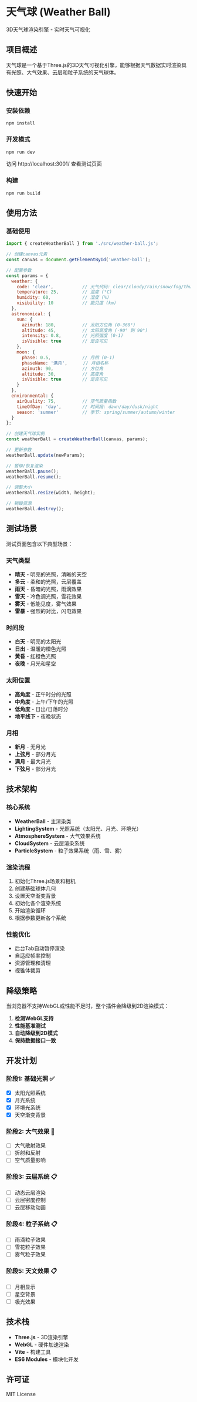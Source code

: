 # 天气球 (Weather Ball)

3D天气球渲染引擎 - 实时天气可视化

## 项目概述

天气球是一个基于Three.js的3D天气可视化引擎，能够根据天气数据实时渲染具有光照、大气效果、云层和粒子系统的天气球体。

## 快速开始

### 安装依赖
```bash
npm install
```

### 开发模式
```bash
npm run dev
```
访问 http://localhost:3001/ 查看测试页面

### 构建
```bash
npm run build
```

## 使用方法

### 基础使用
```javascript
import { createWeatherBall } from './src/weather-ball.js';

// 创建canvas元素
const canvas = document.getElementById('weather-ball');

// 配置参数
const params = {
  weather: {
    code: 'clear',           // 天气代码: clear/cloudy/rain/snow/fog/thunderstorm
    temperature: 25,         // 温度 (°C)
    humidity: 60,            // 湿度 (%)
    visibility: 10           // 能见度 (km)
  },
  astronomical: {
    sun: {
      azimuth: 180,          // 太阳方位角 (0-360°)
      altitude: 45,          // 太阳高度角 (-90° 到 90°)
      intensity: 0.8,        // 光照强度 (0-1)
      isVisible: true        // 是否可见
    },
    moon: {
      phase: 0.5,            // 月相 (0-1)
      phaseName: '满月',      // 月相名称
      azimuth: 90,           // 方位角
      altitude: 30,          // 高度角
      isVisible: true        // 是否可见
    }
  },
  environmental: {
    airQuality: 75,          // 空气质量指数
    timeOfDay: 'day',        // 时间段: dawn/day/dusk/night
    season: 'summer'         // 季节: spring/summer/autumn/winter
  }
};

// 创建天气球实例
const weatherBall = createWeatherBall(canvas, params);

// 更新参数
weatherBall.update(newParams);

// 暂停/恢复渲染
weatherBall.pause();
weatherBall.resume();

// 调整大小
weatherBall.resize(width, height);

// 销毁资源
weatherBall.destroy();
```

## 测试场景

测试页面包含以下典型场景：

### 天气类型
- **晴天** - 明亮的光照，清晰的天空
- **多云** - 柔和的光照，云层覆盖
- **雨天** - 昏暗的光照，雨滴效果
- **雪天** - 冷色调光照，雪花效果
- **雾天** - 低能见度，雾气效果
- **雷暴** - 强烈的对比，闪电效果

### 时间段
- **白天** - 明亮的太阳光
- **日出** - 温暖的橙色光照
- **黄昏** - 红橙色光照
- **夜晚** - 月光和星空

### 太阳位置
- **高角度** - 正午时分的光照
- **中角度** - 上午/下午的光照
- **低角度** - 日出/日落时分
- **地平线下** - 夜晚状态

### 月相
- **新月** - 无月光
- **上弦月** - 部分月光
- **满月** - 最大月光
- **下弦月** - 部分月光

## 技术架构

### 核心系统
- **WeatherBall** - 主渲染类
- **LightingSystem** - 光照系统（太阳光、月光、环境光）
- **AtmosphereSystem** - 大气效果系统
- **CloudSystem** - 云层渲染系统
- **ParticleSystem** - 粒子效果系统（雨、雪、雾）

### 渲染流程
1. 初始化Three.js场景和相机
2. 创建基础球体几何
3. 设置天空渐变背景
4. 初始化各个渲染系统
5. 开始渲染循环
6. 根据参数更新各个系统

### 性能优化
- 后台Tab自动暂停渲染
- 自适应帧率控制
- 资源管理和清理
- 视锥体裁剪

## 降级策略

当浏览器不支持WebGL或性能不足时，整个插件会降级到2D渲染模式：

1. **检测WebGL支持**
2. **性能基准测试**
3. **自动降级到2D模式**
4. **保持数据接口一致**

## 开发计划

### 阶段1: 基础光照 ✅
- [x] 太阳光照系统
- [x] 月光系统
- [x] 环境光系统
- [x] 天空渐变背景

### 阶段2: 大气效果 🚧
- [ ] 大气散射效果
- [ ] 折射和反射
- [ ] 空气质量影响

### 阶段3: 云层系统 📋
- [ ] 动态云层渲染
- [ ] 云层密度控制
- [ ] 云层移动动画

### 阶段4: 粒子系统 📋
- [ ] 雨滴粒子效果
- [ ] 雪花粒子效果
- [ ] 雾气粒子效果

### 阶段5: 天文效果 📋
- [ ] 月相显示
- [ ] 星空背景
- [ ] 极光效果

## 技术栈

- **Three.js** - 3D渲染引擎
- **WebGL** - 硬件加速渲染
- **Vite** - 构建工具
- **ES6 Modules** - 模块化开发

## 许可证

MIT License